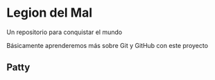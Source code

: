 # Legion del Mal
Un repositorio para conquistar el mundo

Básicamente aprenderemos más sobre Git y GitHub con este proyecto

## Patty
